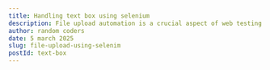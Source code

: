 ```yaml
---
title: Handling text box using selenium
description: File upload automation is a crucial aspect of web testing using Selenium. Automating file uploads ensures that applications handle file selection and submission correctly.
author: random coders
date: 5 march 2025
slug: file-upload-using-selenim
postId: text-box
---
```


